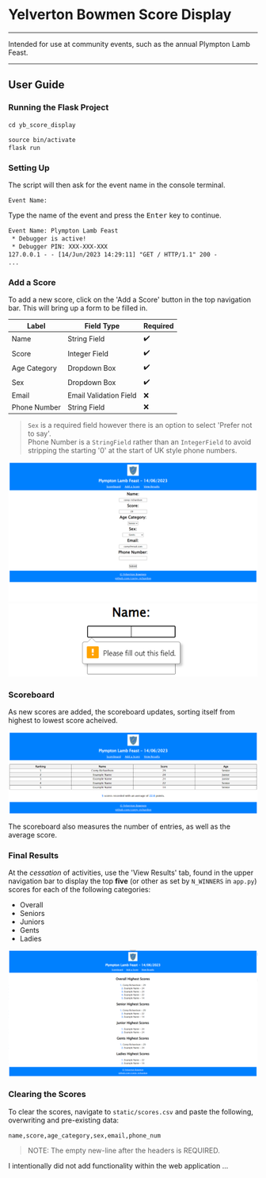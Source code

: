 # Yelverton Bowmen Score Display

---

Intended for use at community events, such as the annual Plympton Lamb Feast.

---

## User Guide

### Running the Flask Project

```
cd yb_score_display
```
```
source bin/activate
flask run
```

### Setting Up

The script will then ask for the event name in the console terminal.
```
Event Name:
```

Type the name of the event and press the <kbd>Enter</kbd> key to continue.
```
Event Name: Plympton Lamb Feast
 * Debugger is active!
 * Debugger PIN: XXX-XXX-XXX
127.0.0.1 - - [14/Jun/2023 14:29:11] "GET / HTTP/1.1" 200 -
...
```

### Add a Score

To add a new score, click on the 'Add a Score' button in the top navigation bar. This will bring up a form to be filled in.

Label | Field Type | Required
--- | --- | ---
Name | String Field | :heavy_check_mark:
Score | Integer Field | :heavy_check_mark:
Age Category | Dropdown Box | :heavy_check_mark:
Sex | Dropdown Box |  :heavy_check_mark:
Email | Email Validation Field | :x:
Phone Number | String Field | :x:

> `Sex` is a required field however there is an option to select 'Prefer not to say'. <br>
> Phone Number is a `StringField` rather than an `IntegerField` to avoid stripping the starting '0' at the start of UK style phone numbers.

![](/yb_score_display/README_assets/form.PNG)
![](/yb_score_display/README_assets/form_validation.PNG)

### Scoreboard

As new scores are added, the scoreboard updates, sorting itself from highest to lowest score acheived.

![](/yb_score_display/README_assets/scoreboard.PNG)

The scoreboard also measures the number of entries, as well as the average score.

### Final Results

At the *cessation* of activities, use the 'View Results' tab, found in the upper navigation bar to display the top **five** (or other as set by `N_WINNERS` in `app.py`) scores for each of the following categories:
- Overall
- Seniors
- Juniors
- Gents
- Ladies

![](/yb_score_display/README_assets/results.PNG)

### Clearing the Scores

To clear the scores, navigate to `static/scores.csv` and paste the following, overwriting and pre-existing data:
```
name,score,age_category,sex,email,phone_num

```
> NOTE: The empty new-line after the headers is REQUIRED.

I intentionally did not add functionality within the web application ...